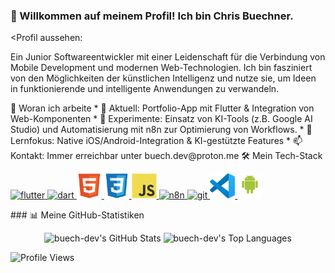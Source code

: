 ### 👋 Willkommen auf meinem Profil! Ich bin Chris Buechner.

<Profil aussehen:
<p align="left">
Ein Junior Softwareentwickler mit einer Leidenschaft für die Verbindung von Mobile Development und modernen Web-Technologien. Ich bin fasziniert von den Möglichkeiten der künstlichen Intelligenz und nutze sie, um Ideen in funktionierende und intelligente Anwendungen zu verwandeln.
</p>
🚀 Woran ich arbeite
 * 🔭 Aktuell: Portfolio-App mit Flutter & Integration von Web-Komponenten
 * 🤖 Experimente: Einsatz von KI-Tools (z.B. Google AI Studio) und Automatisierung mit n8n zur Optimierung von Workflows.
 * 🌱 Lernfokus: Native iOS/Android-Integration & KI-gestützte Features
 * 📫 Kontakt: Immer erreichbar unter buech.dev@proton.me
🛠️ Mein Tech-Stack
<p align="left">
<a href="https://flutter.dev" target="_blank" rel="noreferrer">
<img src="https://www.vectorlogo.zone/logos/flutterio/flutterio-icon.svg" alt="flutter" width="40" height="40"/>
</a>
<a href="https://dart.dev" target="_blank" rel="noreferrer">
<img src="https://www.vectorlogo.zone/logos/dartlang/dartlang-icon.svg" alt="dart" width="40" height="40"/>
</a>
<a href="https://developer.mozilla.org/en-US/docs/Web/HTML" target="_blank" rel="noreferrer">
<img src="https://raw.githubusercontent.com/devicons/devicon/master/icons/html5/html5-original.svg" alt="html5" width="40" height="40"/>
</a>
<a href="https://developer.mozilla.org/en-US/docs/Web/CSS" target="_blank" rel="noreferrer">
<img src="https://raw.githubusercontent.com/devicons/devicon/master/icons/css3/css3-original.svg" alt="css3" width="40" height="40"/>
</a>
<a href="https://developer.mozilla.org/en-US/docs/Web/JavaScript" target="_blank" rel="noreferrer">
<img src="https://raw.githubusercontent.com/devicons/devicon/master/icons/javascript/javascript-original.svg" alt="javascript" width="40" height="40"/>
</a>
<a href="https://n8n.io/" target="_blank" rel="noreferrer">
<img src="https://www.vectorlogo.zone/logos/n8n-io/n8n-io-icon.svg" alt="n8n" width="40" height="40"/>
</a>
<a href="https://git-scm.com/" target="_blank" rel="noreferrer">
<img src="https://www.vectorlogo.zone/logos/git-scm/git-scm-icon.svg" alt="git" width="40" height="40"/>
</a>
<a href="https://code.visualstudio.com/" target="_blank" rel="noreferrer">
<img src="https://raw.githubusercontent.com/devicons/devicon/master/icons/vscode/vscode-original.svg" alt="vscode" width="40" height="40"/>
</a>
<a href="https://developer.android.com" target="_blank" rel="noreferrer">
<img src="https://raw.githubusercontent.com/devicons/devicon/master/icons/android/android-original-wordmark.svg" alt="android" width="40" height="40"/>
</a>
</p>
### 📊 Meine GitHub-Statistiken

<p align="center">
  <img src="https://github-readme-stats.vercel.app/api?username=buech-dev&show_icons=true&theme=dracula" alt="buech-dev's GitHub Stats" />
  <img src="https://github-readme-stats.vercel.app/api/top-langs/?username=buech-dev&layout=compact&theme=dracula" alt="buech-dev's Top Languages" />
</p>

![Profile Views](https://komarev.com/ghpvc/?username=buech-dev&color=blue)
